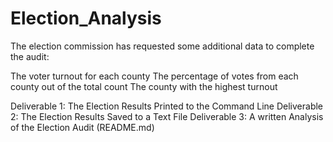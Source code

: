 # Election_Analysis

The election commission has requested some additional data to complete the audit:

The voter turnout for each county
The percentage of votes from each county out of the total count
The county with the highest turnout


Deliverable 1: The Election Results Printed to the Command Line
Deliverable 2: The Election Results Saved to a Text File
Deliverable 3: A written Analysis of the Election Audit (README.md)